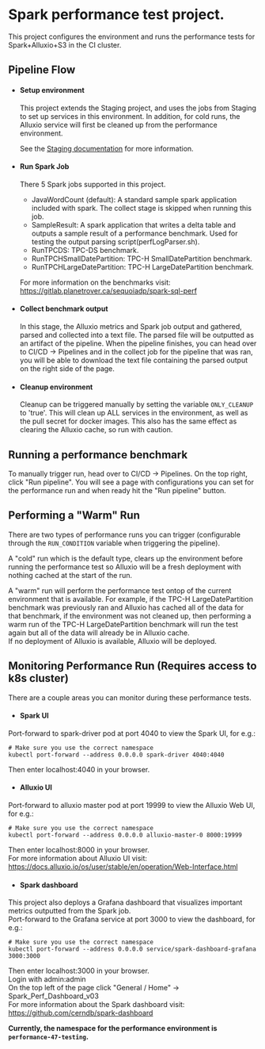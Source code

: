 # Spark performance test project.

This project configures the environment and runs the performance tests for Spark+Alluxio+S3 in the CI cluster.

## Pipeline Flow

- #### Setup environment
    This project extends the Staging project, and uses the jobs from Staging to set up services in this environment. In addition, for cold runs, the Alluxio service will first be cleaned up from the performance environment.

    See the [Staging documentation](https://gitlab.planetrover.ca/sequoiadp/qa/staging/-/blob/master/README.md) for more information.

- #### Run Spark Job
    There 5 Spark jobs supported in this project.  
    - JavaWordCount (default): A standard sample spark application included with spark. The collect stage is skipped when running this job.
    - SampleResult: A spark application that writes a delta table and outputs a sample result of a performance benchmark. Used for testing the output parsing script(perfLogParser.sh).
    - RunTPCDS: TPC-DS benchmark.
    - RunTPCHSmallDatePartition: TPC-H SmallDatePartition benchmark.
    - RunTPCHLargeDatePartition: TPC-H LargeDatePartition benchmark.  

    For more information on the benchmarks visit: https://gitlab.planetrover.ca/sequoiadp/spark-sql-perf  

- #### Collect benchmark output
    In this stage, the Alluxio metrics and Spark job output and gathered, parsed and collected into a text file. The parsed file will be outputted as an artifact of the pipeline. When the pipeline finishes, you can head over to CI/CD -> Pipelines and in the collect job for the pipeline that was ran, you will be able to download the text file containing the parsed output on the right side of the page.

- #### Cleanup environment
    Cleanup can be triggered manually by setting the variable `ONLY_CLEANUP` to 'true'. This will clean up ALL services in the environment, as well as the pull secret for docker images. This also has the same effect as clearing the Alluxio cache, so run with caution.

## Running a performance benchmark
To manually trigger run, head over to CI/CD -> Pipelines. On the top right, click "Run pipeline". You will see a page with configurations you can set for the performance run and when ready hit the "Run pipeline" button.

## Performing a "Warm" Run
There are two types of performance runs you can trigger (configurable through the `RUN_CONDITION` variable when triggering the pipeline).  

A "cold" run which is the default type, clears up the environment before running the performance test so Alluxio will be a fresh deployment with nothing cached at the start of the run.  

A "warm" run will perform the performance test ontop of the current environment that is available. For example, if the TPC-H LargeDatePartition benchmark was previously ran and Alluxio has cached all of the data for that benchmark, if the environment was not cleaned up, then performing a warm run of the TPC-H LargeDatePartition benchmark will run the test again but all of the data will already be in Alluxio cache.  
If no deployment of Alluxio is available, Alluxio will be deployed.


## Monitoring Performance Run (Requires access to k8s cluster)
There are a couple areas you can monitor during these performance tests.  
- #### Spark UI
Port-forward to spark-driver pod at port 4040 to view the Spark UI, for e.g.:
```
# Make sure you use the correct namespace
kubectl port-forward --address 0.0.0.0 spark-driver 4040:4040  
```
Then enter localhost:4040 in your browser.  

- #### Alluxio UI
Port-forward to alluxio master pod at port 19999 to view the Alluxio Web UI, for e.g.:
```
# Make sure you use the correct namespace
kubectl port-forward --address 0.0.0.0 alluxio-master-0 8000:19999  
```
Then enter localhost:8000 in your browser.  
For more information about Alluxio UI visit: https://docs.alluxio.io/os/user/stable/en/operation/Web-Interface.html

- #### Spark dashboard
This project also deploys a Grafana dashboard that visualizes important metrics outputted from the Spark job.  
Port-forward to the Grafana service at port 3000 to view the dashboard, for e.g.:
```
# Make sure you use the correct namespace
kubectl port-forward --address 0.0.0.0 service/spark-dashboard-grafana 3000:3000
```
Then enter localhost:3000 in your browser.  
Login with admin:admin  
On the top left of the page click "General / Home" -> Spark_Perf_Dashboard_v03  
For more information about the Spark dashboard visit: https://github.com/cerndb/spark-dashboard

**Currently, the namespace for the performance environment is `performance-47-testing`.**
